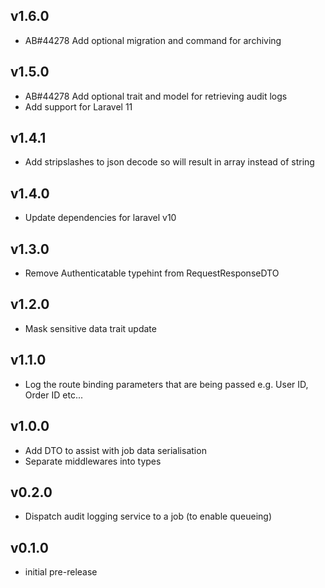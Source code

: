 ## v1.6.0

+ AB#44278 Add optional migration and command for archiving

## v1.5.0

+ AB#44278 Add optional trait and model for retrieving audit logs
+ Add support for Laravel 11

## v1.4.1

+ Add stripslashes to json decode so will result in array instead of string

## v1.4.0

+ Update dependencies for laravel v10

## v1.3.0

+ Remove Authenticatable typehint from RequestResponseDTO

## v1.2.0

+ Mask sensitive data trait update

## v1.1.0

+ Log the route binding parameters that are being passed e.g. User ID, Order ID etc...

## v1.0.0

+ Add DTO to assist with job data serialisation
+ Separate middlewares into types

## v0.2.0

+ Dispatch audit logging service to a job (to enable queueing)

## v0.1.0

+ initial pre-release
